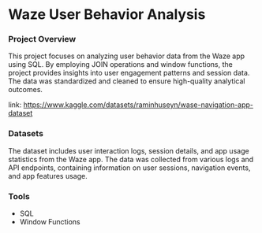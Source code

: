 # Waze User Behavior Analysis

### Project Overview
This project focuses on analyzing user behavior data from the Waze app using SQL. By employing JOIN operations and window functions, the project provides insights into user engagement patterns and session data. The data was standardized and cleaned to ensure high-quality analytical outcomes.

link: https://www.kaggle.com/datasets/raminhuseyn/wase-navigation-app-dataset

### Datasets
The dataset includes user interaction logs, session details, and app usage statistics from the Waze app. The data was collected from various logs and API endpoints, containing information on user sessions, navigation events, and app features usage.

### Tools
- SQL
- Window Functions


